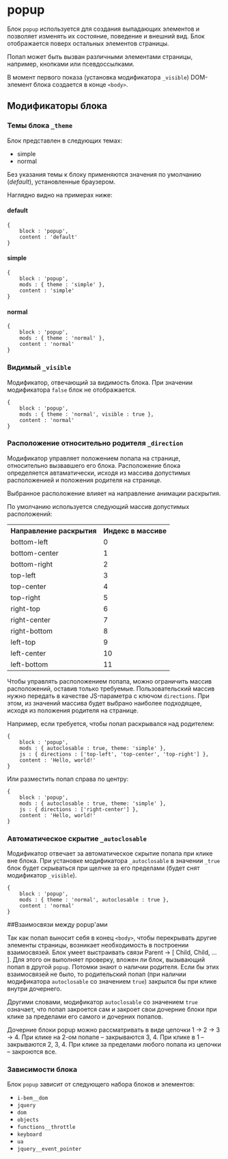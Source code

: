 # popup

Блок `popup` используется для создания выпадающих элементов и позволяет изменять их состояние, поведение и внешний вид. Блок отображается поверх остальных элементов страницы.

Попап может быть вызван различными элементами страницы, например, кнопками или псевдоссылками.

В момент первого показа (установка модификатора `_visible`) DOM-элемент блока создается в конце `<body>`.


## Модификаторы блока

### Темы блока `_theme`

Блок представлен в следующих темах:

 * simple
 * normal

Без указания темы к блоку применяются значения по умолчанию (*default*), установленные браузером.

Наглядно видно на примерах ниже:

#### default
```bemjson
{
    block : 'popup',
    content : 'default'
}
```


#### simple

```bemjson
{
    block : 'popup',
    mods : { theme : 'simple' },
    content : 'simple'
}
```


#### normal

```bemjson
{
    block : 'popup',
    mods : { theme : 'normal' },
    content : 'normal'
}
```


### Видимый `_visible`

Модификатор, отвечающий за видимость блока. При значении модификатора `false` блок не отображается.

```bemjson
{
    block : 'popup',
    mods : { theme : 'normal', visible : true },
    content : 'normal'
}
```


### Расположение относительно родителя `_direction`

Модификатор управляет положением попапа на странице, относительно вызвавшего его блока. Расположение блока определяется автаматически, исходя из массива допустимых расположенией и положения родителя на странице.

Выбранное расположение влияет на направление анимации раскрытия.

По умолчанию используется следующий массив допустимых расположений:

<table>
    <tr>
        <th> Направление раскрытия </td>
        <th> Индекс в массиве </td>
    </tr>
        <td> bottom-left </td>
        <td> 0 </td>
    </tr>
    <tr>
        <td> bottom-center </td>
       <td> 1 </td>
   </tr>
    <tr>
        <td> bottom-right</td>
        <td> 2 </td>
    </tr>
    <tr>
        <td> top-left </td>
        <td> 3 </td>
    </tr>
    <tr>
        <td> top-center </td>
        <td> 4 </td>
    </tr>
    <tr>
        <td> top-right </td>
        <td> 5 </td>
    </tr>
    <tr>
        <td> right-top </td>
        <td> 6 </td>
    </tr>
    <tr>
        <td> right-center </td>
        <td> 7 </td>
    </tr>
    <tr>
        <td> right-bottom </td>
        <td> 8 </td>
    </tr>
    <tr>
        <td> left-top </td>
        <td> 9 </td>
    </tr>
    <tr>
        <td> left-center </td>
        <td> 10 </td>
    </tr>
    <tr>
        <td> left-bottom </td>
        <td> 11 </td>
    </tr>
</table>

Чтобы управлять расположением попапа, можно ограничить массив расположений, оставив только требуемые. Пользовательский массив нужно передать в качестве JS-параметра с ключом `directions`. При этом, из значений массива будет выбрано наиболее подходящее, исходя из положения родителя на странице.

Например, если требуется, чтобы попап раскрывался над родителем:

```bemjson
{
    block : 'popup',
    mods : { autoclosable : true, theme: 'simple' },
    js : { directions : ['top-left', 'top-center', 'top-right'] },
    content : 'Hello, world!'
}
```


Или разместить попап справа по центру:

```bemjson
{
    block : 'popup',
    mods : { autoclosable : true, theme: 'simple' },
    js : { directions : ['right-center'] },
    content : 'Hello, world!'
}
```


### Автоматическое скрытие `_autoclosable`

Модификатор отвечает за автоматическое скрытие попапа при клике вне блока. При установке модификатора `_autoclosable` в значении `_true` блок будет скрываться при щелчке за его пределами (будет снят модификатор `_visible`).

```bemjson
{
    block : 'popup',
    mods : { theme : 'normal', autoclosable : true },
    content : 'normal'
}
```


##Взаимосвязи между popup'ами

Так как попап выносит себя в конец `<body>`, чтобы перекрывать другие элементы страницы, возникает необходимость в построении взаимосвязей. Блок умеет выстраивать связи Parent → [ Child, Child, ... ]. Для этого он выполняет проверку, вложен ли блок, вызывающий попап в другой `popup`. Потомки знают о наличии родителя.
Если бы этих взаимосвязей не было, то родительский попап (при наличии модификатора `autoclosable` со значением `true`) закрылся бы при клике внутри дочернего.

Другими словами, модификатор `autoclosable` со значением `true` означает, что попап закроется сам и закроет свои дочерние блоки при клике за пределами его самого и дочерних попапов.

Дочерние блоки popup можно рассматривать в виде цепочки 1 → 2 → 3 → 4. При клике на 2-ом попапе – закрываются 3, 4. При клике в 1 – закрываются 2, 3, 4. При клике за пределами любого попапа из цепочки – закроются все.

### Зависимости блока

Блок `popup` зависит от следующего набора блоков и элементов:

* `i-bem__dom `
* `jquery`
* `dom`
* `objects`
* `functions__throttle`
* `keyboard`
* `ua`
* `jquery__event_pointer`
